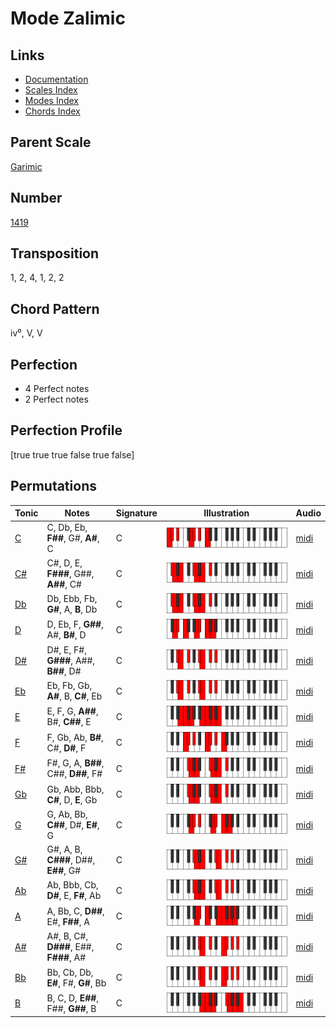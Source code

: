 # Mode Zalimic

## Links

- [Documentation](README.md)
- [Scales Index](Scales.md)
- [Modes Index](Modes.md)
- [Chords Index](Chords.md)

## Parent Scale

[Garimic](ScaleGarimic.md)

## Number

[1419](https://ianring.com/musictheory/scales/1419)

## Transposition

1, 2, 4, 1, 2, 2

## Chord Pattern

iv⁰, V, V

## Perfection

- 4 Perfect notes
- 2 Perfect notes

## Perfection Profile

[true true true false true false]

## Permutations

| Tonic | Notes | Signature | Illustration | Audio |
|-------|-------|-----------|--------------|-------|
| [C](ModeCNaturalZalimic.md) | C, Db, Eb, **F##**, G#, **A#**, C | C | ![CNaturalZalimic](ModeCNaturalZalimic.png) | [midi](https://github.com/edipermadi/music/blob/main/docs/ModeCNaturalZalimic.mid?raw=true) |
| [C#](ModeCSharpZalimic.md) | C#, D, E, **F###**, G##, **A##**, C# | C | ![CSharpZalimic](ModeCSharpZalimic.png) | [midi](https://github.com/edipermadi/music/blob/main/docs/ModeCSharpZalimic.mid?raw=true) |
| [Db](ModeDFlatZalimic.md) | Db, Ebb, Fb, **G#**, A, **B**, Db | C | ![DFlatZalimic](ModeDFlatZalimic.png) | [midi](https://github.com/edipermadi/music/blob/main/docs/ModeDFlatZalimic.mid?raw=true) |
| [D](ModeDNaturalZalimic.md) | D, Eb, F, **G##**, A#, **B#**, D | C | ![DNaturalZalimic](ModeDNaturalZalimic.png) | [midi](https://github.com/edipermadi/music/blob/main/docs/ModeDNaturalZalimic.mid?raw=true) |
| [D#](ModeDSharpZalimic.md) | D#, E, F#, **G###**, A##, **B##**, D# | C | ![DSharpZalimic](ModeDSharpZalimic.png) | [midi](https://github.com/edipermadi/music/blob/main/docs/ModeDSharpZalimic.mid?raw=true) |
| [Eb](ModeEFlatZalimic.md) | Eb, Fb, Gb, **A#**, B, **C#**, Eb | C | ![EFlatZalimic](ModeEFlatZalimic.png) | [midi](https://github.com/edipermadi/music/blob/main/docs/ModeEFlatZalimic.mid?raw=true) |
| [E](ModeENaturalZalimic.md) | E, F, G, **A##**, B#, **C##**, E | C | ![ENaturalZalimic](ModeENaturalZalimic.png) | [midi](https://github.com/edipermadi/music/blob/main/docs/ModeENaturalZalimic.mid?raw=true) |
| [F](ModeFNaturalZalimic.md) | F, Gb, Ab, **B#**, C#, **D#**, F | C | ![FNaturalZalimic](ModeFNaturalZalimic.png) | [midi](https://github.com/edipermadi/music/blob/main/docs/ModeFNaturalZalimic.mid?raw=true) |
| [F#](ModeFSharpZalimic.md) | F#, G, A, **B##**, C##, **D##**, F# | C | ![FSharpZalimic](ModeFSharpZalimic.png) | [midi](https://github.com/edipermadi/music/blob/main/docs/ModeFSharpZalimic.mid?raw=true) |
| [Gb](ModeGFlatZalimic.md) | Gb, Abb, Bbb, **C#**, D, **E**, Gb | C | ![GFlatZalimic](ModeGFlatZalimic.png) | [midi](https://github.com/edipermadi/music/blob/main/docs/ModeGFlatZalimic.mid?raw=true) |
| [G](ModeGNaturalZalimic.md) | G, Ab, Bb, **C##**, D#, **E#**, G | C | ![GNaturalZalimic](ModeGNaturalZalimic.png) | [midi](https://github.com/edipermadi/music/blob/main/docs/ModeGNaturalZalimic.mid?raw=true) |
| [G#](ModeGSharpZalimic.md) | G#, A, B, **C###**, D##, **E##**, G# | C | ![GSharpZalimic](ModeGSharpZalimic.png) | [midi](https://github.com/edipermadi/music/blob/main/docs/ModeGSharpZalimic.mid?raw=true) |
| [Ab](ModeAFlatZalimic.md) | Ab, Bbb, Cb, **D#**, E, **F#**, Ab | C | ![AFlatZalimic](ModeAFlatZalimic.png) | [midi](https://github.com/edipermadi/music/blob/main/docs/ModeAFlatZalimic.mid?raw=true) |
| [A](ModeANaturalZalimic.md) | A, Bb, C, **D##**, E#, **F##**, A | C | ![ANaturalZalimic](ModeANaturalZalimic.png) | [midi](https://github.com/edipermadi/music/blob/main/docs/ModeANaturalZalimic.mid?raw=true) |
| [A#](ModeASharpZalimic.md) | A#, B, C#, **D###**, E##, **F###**, A# | C | ![ASharpZalimic](ModeASharpZalimic.png) | [midi](https://github.com/edipermadi/music/blob/main/docs/ModeASharpZalimic.mid?raw=true) |
| [Bb](ModeBFlatZalimic.md) | Bb, Cb, Db, **E#**, F#, **G#**, Bb | C | ![BFlatZalimic](ModeBFlatZalimic.png) | [midi](https://github.com/edipermadi/music/blob/main/docs/ModeBFlatZalimic.mid?raw=true) |
| [B](ModeBNaturalZalimic.md) | B, C, D, **E##**, F##, **G##**, B | C | ![BNaturalZalimic](ModeBNaturalZalimic.png) | [midi](https://github.com/edipermadi/music/blob/main/docs/ModeBNaturalZalimic.mid?raw=true) |

